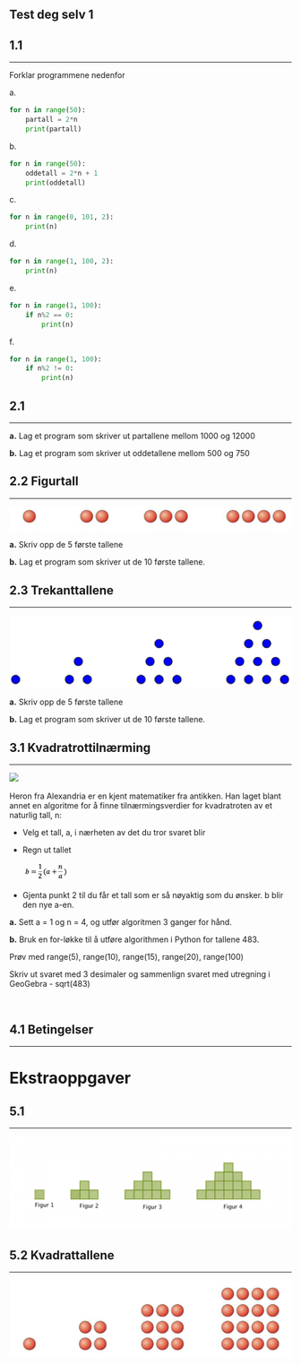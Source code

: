 ## Test deg selv 1

## 1.1

---

Forklar programmene nedenfor

a.

```Python
for n in range(50):
    partall = 2*n
    print(partall)
```

b.

```Python
for n in range(50):
    oddetall = 2*n + 1
    print(oddetall)
```

c.

```Python
for n in range(0, 101, 2):
    print(n)
```

d.

```Python
for n in range(1, 100, 2):
    print(n)
```

e.

```Python
for n in range(1, 100):
    if n%2 == 0:
        print(n)
```

f.

```Python
for n in range(1, 100):
    if n%2 != 0:
        print(n)
```

## 2.1

---

**a.** Lag et program som skriver ut partallene mellom 1000 og 12000

**b.** Lag et program som skriver ut oddetallene mellom 500 og 750

## 2.2 Figurtall

---

<img src="img/ntallene.png">

**a.** Skriv opp de 5 første tallene

**b.** Lag et program som skriver ut de 10 første tallene.

## 2.3 Trekanttallene

---

<img src="img/trekanttallene.gif">

**a.** Skriv opp de 5 første tallene

**b.** Lag et program som skriver ut de 10 første tallene.

## 3.1 Kvadratrottilnærming

---

<img src="https://inteng-storage.s3.amazonaws.com/images/uploads/sizes/HERON-FI_resize_md.jpg">

Heron fra Alexandria er en kjent matematiker fra antikken. Han laget blant annet en algoritme for å finne tilnærmingsverdier for kvadratroten av et naturlig tall, n:

- Velg et tall, a, i nærheten av det du tror svaret blir
- Regn ut tallet

    <img src="img/heos.png" width=80px>

- Gjenta punkt 2 til du får et tall som er så nøyaktig som du ønsker. b blir den nye a-en.

**a.** Sett a = 1 og n = 4, og utfør algoritmen 3 ganger for hånd.

**b.** Bruk en for-løkke til å utføre algorithmen i Python for tallene 483.

Prøv med range(5), range(10), range(15), range(20), range(100)

Skriv ut svaret med 3 desimaler og sammenlign svaret med utregning i GeoGebra - sqrt(483)

<br>

## 4.1 Betingelser

---

# Ekstraoppgaver

## 5.1

---

<img src="img/pyramidetallene.png">

## 5.2 Kvadrattallene

---

<img src="img/kvadrattallene.png">
